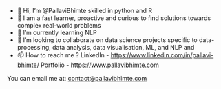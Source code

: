 - 👋 Hi, I’m @PallaviBhimte skilled in python and R
- 👀 I am a fast learner, proactive and curious to find solutions towards complex real-world problems
- 🌱 I’m currently learning NLP
- 💞️ I’m looking to collaborate on data science projects specific to data-processing, data analysis, data visualisation, ML, and NLP and 
- 📫 How to reach me ?
LinkedIn - https://www.linkedin.com/in/pallavi-bhimte/
Portfolio - https://www.pallavibhimte.com

You can email me at: contact@pallavibhimte.com


